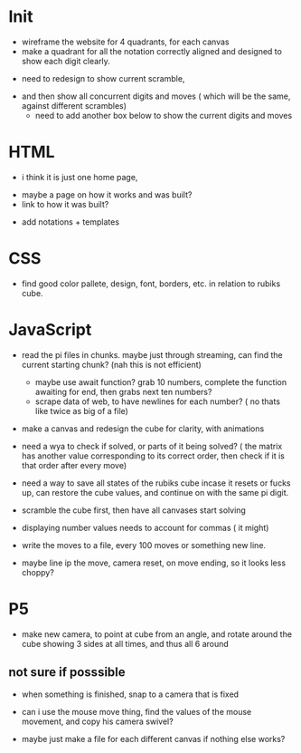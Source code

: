 # Init
+ wireframe the website for 4 quadrants, for each canvas
+ make a quadrant for all the notation correctly aligned and designed to show each digit clearly. 
- need to redesign to show current scramble, 
+ and then show all concurrent digits and moves ( which will be the same, against different scrambles)
    + need to add another box below to show the current digits and moves

# HTML
+ i think it is just one home page, 
- maybe a page on how it works and was built?
- link to how it was built?
+ add notations + templates

# CSS
+ find good color pallete, design, font, borders, etc. in relation to rubiks cube. 


# JavaScript
- read the pi files in chunks. maybe just through streaming, can find the current starting chunk? (nah this is not efficient) 
    - maybe use await function? grab 10 numbers, complete the function awaiting for end, then grabs next ten numbers?
    - scrape data of web, to have newlines for each number? ( no thats like twice as big of a file)
- make a canvas and redesign the cube for clarity, with animations
- need a wya to check if solved, or parts of it being solved? 
( the matrix has another value corresponding to its correct order, then check if it is that order after every move)
- need a way to save all states of the rubiks cube incase it resets or fucks up, can restore the cube values, and continue on with the same pi digit. 
- scramble the cube first, then have all canvases start solving

- displaying number values needs to account for commas ( it might)

- write the moves to a file, every 100 moves or something new line.

- maybe line ip the move, camera reset, on move ending, so it looks less choppy?

# P5 
+ make new camera, to point at cube from an angle, and rotate around the cube showing 3 sides at all times, and thus all 6 around
## not sure if posssible
- when something is finished, snap to a camera that is fixed

- can i use the mouse move thing, find the values of the mouse movement, and copy his camera swivel?

- maybe just make a file for each different canvas if nothing else works?